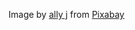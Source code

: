 Image by <a href="https://pixabay.com/users/allybally4b-11136103/?utm_source=link-attribution&amp;utm_medium=referral&amp;utm_campaign=image&amp;utm_content=3995994">ally j</a> from <a href="https://pixabay.com//?utm_source=link-attribution&amp;utm_medium=referral&amp;utm_campaign=image&amp;utm_content=3995994">Pixabay</a>
